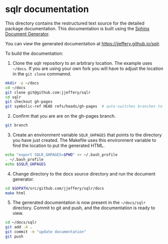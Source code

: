 # sqlr documentation

This directory contains the restructured text source for the
detailed package documentation. This documentation is built
using the [Sphinx Document Generator](http://sphinx-doc.org).

You can view the generated documentation at https://jjeffery.github.io/sqlr.

To build the documentation:

1.  Clone the sqlr repository to an arbitrary location. The example uses `~/docs`.
    If you are using your own fork you will have to adjust the location in the `git clone`
    commannd.

```bash
mkdir -p ~/docs
cd ~/docs
git clone git@github.com:jjeffery/sqlr
cd sqlr
git checkout gh-pages
git symbolic-ref HEAD refs/heads/gh-pages  # auto-switches branches to gh-pages
```

2.  Confirm that you are are on the gh-pages branch.

```bash
git branch
```

3.  Create an environment variable `SQLR_GHPAGES` that points to the directory
    you have just created. The Makefile uses this environment variable to find
    the location to put the generated HTML.

```bash
echo "export SQLR_GHPAGES=$PWD" >> ~/.bash_profile
. ~/.bash_profile
echo $SQLR_GHPAGES
```

4.  Change directory to the docs source directory and run the document generator.

```bash
cd $GOPATH/src/github.com/jjeffery/sqlr/docs
make html
```

5.  The generated documentation is now present in the `~/docs/sqlr` directory.
    Commit to git and push, and the documentation is ready to view.

```bash
cd ~/docs/sqlr
git add -A .
git commit -m "update documentation"
git push
```
